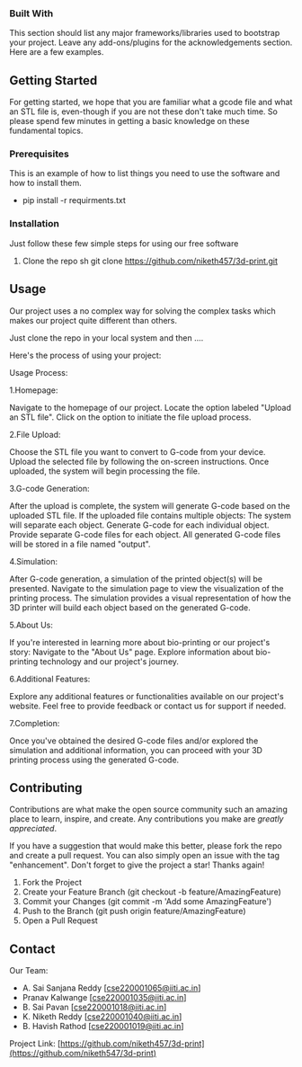 ### Built With

This section should list any major frameworks/libraries used to bootstrap your project. Leave any add-ons/plugins for the acknowledgements section. Here are a few examples.

<!-- * [![Next][Next.js]][Next-url] -->
<!-- * [![React][React.js]][React-url] -->
<!-- * [![Django][Django.com]][Django.url]
* [![Angular][Angular.io]][Angular-url]
<!-- * [![Svelte][Svelte.dev]][Svelte-url] -->
<!-- * [![Laravel][Laravel.com]][Laravel-url]
* [![Bootstrap][Bootstrap.com]][Bootstrap-url]
* [![JQuery][JQuery.com]][JQuery-url] -->




<!-- GETTING STARTED -->
## Getting Started

For getting started, we hope that you are familiar what a gcode file and what an STL file is, even-though if you are not these don't take much time. So please spend few minutes in getting a basic knowledge on these fundamental topics.

### Prerequisites

This is an example of how to list things you need to use the software and how to install them.
<!-- * npm -->
  <!-- sh -->
  <!-- npm install npm@latest -g -->

* pip install -r requirments.txt
  

### Installation

Just follow these few simple steps for using our free software

1. Clone the repo
   sh
   git clone https://github.com/niketh457/3d-print.git
   



<!-- USAGE EXAMPLES -->
## Usage

Our project uses a no complex way for solving the complex tasks which makes our project quite different than others. 

Just clone the repo in your local system and then ....

Here's the process of using your project:

Usage Process:

1.Homepage:

Navigate to the homepage of our project.
Locate the option labeled "Upload an STL file".
Click on the option to initiate the file upload process.


2.File Upload:

Choose the STL file you want to convert to G-code from your device.
Upload the selected file by following the on-screen instructions.
Once uploaded, the system will begin processing the file.


3.G-code Generation:

After the upload is complete, the system will generate G-code based on the uploaded STL file.
If the uploaded file contains multiple objects:
The system will separate each object.
Generate G-code for each individual object.
Provide separate G-code files for each object.
All generated G-code files will be stored in a file named "output".


4.Simulation:

After G-code generation, a simulation of the printed object(s) will be presented.
Navigate to the simulation page to view the visualization of the printing process.
The simulation provides a visual representation of how the 3D printer will build each object based on the generated G-code.


5.About Us:

If you're interested in learning more about bio-printing or our project's story:
Navigate to the "About Us" page.
Explore information about bio-printing technology and our project's journey.


6.Additional Features:

Explore any additional features or functionalities available on our project's website.
Feel free to provide feedback or contact us for support if needed.


7.Completion:

Once you've obtained the desired G-code files and/or explored the simulation and additional information, you can proceed with your 3D printing process using the generated G-code.





<!-- CONTRIBUTING -->
## Contributing

Contributions are what make the open source community such an amazing place to learn, inspire, and create. Any contributions you make are *greatly appreciated*.

If you have a suggestion that would make this better, please fork the repo and create a pull request. You can also simply open an issue with the tag "enhancement".
Don't forget to give the project a star! Thanks again!

1. Fork the Project
2. Create your Feature Branch (git checkout -b feature/AmazingFeature)
3. Commit your Changes (git commit -m 'Add some AmazingFeature')
4. Push to the Branch (git push origin feature/AmazingFeature)
5. Open a Pull Request




<!-- CONTACT -->
## Contact

Our Team: 
- A. Sai Sanjana Reddy [cse220001065@iiti.ac.in]
- Pranav Kalwange      [cse220001035@iiti.ac.in]
- B. Sai Pavan         [cse220001018@iiti.ac.in]
- K. Niketh Reddy      [cse220001040@iiti.ac.in]
- B. Havish Rathod     [cse220001019@iiti.ac.in]

Project Link: [https://github.com/niketh457/3d-print](https://github.com/niketh547/3d-print)


<!-- MARKDOWN LINKS & IMAGES -->
<!-- https://www.markdownguide.org/basic-syntax/#reference-style-links -->
[contributors-shield]: https://img.shields.io/github/contributors/othneildrew/Best-README-Template.svg?style=for-the-badge
[contributors-url]: https://github.com/othneildrew/Best-README-Template/graphs/contributors
[forks-shield]: https://img.shields.io/github/forks/othneildrew/Best-README-Template.svg?style=for-the-badge
[forks-url]: https://github.com/othneildrew/Best-README-Template/network/members
[stars-shield]: https://img.shields.io/github/stars/othneildrew/Best-README-Template.svg?style=for-the-badge
[stars-url]: https://github.com/othneildrew/Best-README-Template/stargazers
[issues-shield]: https://img.shields.io/github/issues/othneildrew/Best-README-Template.svg?style=for-the-badge
[issues-url]: https://github.com/othneildrew/Best-README-Template/issues
[license-shield]: https://img.shields.io/github/license/othneildrew/Best-README-Template.svg?style=for-the-badge
[license-url]: https://github.com/othneildrew/Best-README-Template/blob/master/LICENSE.txt
[linkedin-shield]: https://img.shields.io/badge/-LinkedIn-black.svg?style=for-the-badge&logo=linkedin&colorB=555
[linkedin-url]: https://linkedin.com/in/othneildrew
[product-screenshot]: images/screenshot.png
[Next.js]: https://img.shields.io/badge/next.js-000000?style=for-the-badge&logo=nextdotjs&logoColor=white
[Next-url]: https://nextjs.org/
[React.js]: https://img.shields.io/badge/React-20232A?style=for-the-badge&logo=react&logoColor=61DAFB
[React-url]: https://reactjs.org/
[Vue.js]: https://img.shields.io/badge/Vue.js-35495E?style=for-the-badge&logo=vuedotjs&logoColor=4FC08D
[Vue-url]: https://vuejs.org/
[Angular.io]: https://img.shields.io/badge/Angular-DD0031?style=for-the-badge&logo=angular&logoColor=white
[Django.url]: https://www.djangoproject.com
[Angular-url]: https://angular.io/
[Svelte.dev]: https://img.shields.io/badge/Svelte-4A4A55?style=for-the-badge&logo=svelte&logoColor=FF3E00
[Svelte-url]: https://svelte.dev/
[Laravel.com]: https://img.shields.io/badge/Laravel-FF2D20?style=for-the-badge&logo=laravel&logoColor=white
[Laravel-url]: https://laravel.com
[Bootstrap.com]: https://img.shields.io/badge/Bootstrap-563D7C?style=for-the-badge&logo=bootstrap&logoColor=white
[Bootstrap-url]: https://getbootstrap.com
[JQuery.com]: https://img.shields.io/badge/jQuery-0769AD?style=for-the-badge&logo=jquery&logoColor=white
[JQuery-url]: https://jquery.com
